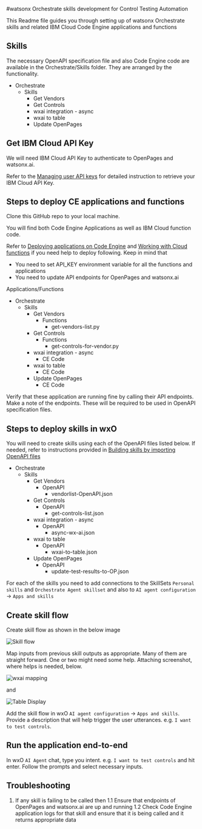 #watsonx Orchestrate skills development for Control Testing Automation

This Readme file guides you through setting up of watsonx Orchestrate skills and related IBM Cloud Code Engine applications and functions

## Skills
The necessary OpenAPI specification file and also Code Engine code are available in the Orchestrate/Skills folder. They are arranged by the functionality.
- Orchestrate
  - Skills
    - Get Vendors
    - Get Controls
    - wxai integration - async
    - wxai to table
    - Update OpenPages

## Get IBM Cloud API Key

We will need IBM Cloud API Key to authenticate to OpenPages and watsonx.ai. 

Refer to the [Managing user API keys](https://cloud.ibm.com/docs/account?topic=account-userapikey&interface=ui) for detailed instruction to retrieve your IBM Cloud API Key.

## Steps to deploy CE applications and functions

Clone this GitHub repo to your local machine.

You will find both Code Engine Applications as well as IBM Cloud function code. 

Refer to [Deploying applications on Code Engine](https://cloud.ibm.com/docs/codeengine?topic=codeengine-deploy-app-tutorial) and [Working with Cloud functions](https://cloud.ibm.com/docs/codeengine?topic=codeengine-fun-work) if you need help to deploy following. Keep in mind that 
- You need to set API_KEY environment variable for all the functions and applications
- You need to update API endpoints for OpenPages and watsonx.ai

Applications/Functions
- Orchestrate
  - Skills
    - Get Vendors
      - Functions
        - get-vendors-list.py
    - Get Controls
      - Functions
        - get-controls-for-vendor.py
    - wxai integration - async
      - CE Code
    - wxai to table
      - CE Code
    - Update OpenPages
      - CE Code

Verify that these application are running fine by calling their API endpoints. Make a note of the endpoints. These will be required to be used in OpenAPI specification files.

## Steps to deploy skills in wxO

You will need to create skills using each of the OpenAPI files listed below. If needed, refer to instructions provided in [Building skills by importing OpenAPI files](https://www.ibm.com/docs/en/watsonx/watson-orchestrate/current?topic=flows-building-skills-by-importing-openapi-files) 

- Orchestrate
  - Skills
    - Get Vendors
      - OpenAPI
        - vendorlist-OpenAPI.json
    - Get Controls
      - OpenAPI
        - get-controls-list.json
    - wxai integration - async
      - OpenAPI
        - async-wx-ai.json
    - wxai to table
      - OpenAPI
        - wxai-to-table.json
    - Update OpenPages
      - OpenAPI
        - update-test-results-to-OP.json

For each of the skills you need to add connections to the SkillSets `Personal skills` and `Orchestrate Agent skillset` and also to `AI agent configuration` -> `Apps and skills`

## Create skill flow

Create skill flow as shown in the below image

![Skill flow](./images/skill-flow.png "Skill flow")

Map inputs from previous skill outputs as appropriate. Many of them are straight forward. One or two might need some help. Attaching screenshot, where helps is needed, below.

![wxai mapping](./images/wxai-mapping.png "wxai mapping")

and 

![Table Display](./images/table-display.png "Table Display")

Add the skill flow in wxO `AI agent configuration` -> `Apps and skills`. Provide a description that will help trigger the user utterances. e.g. `I want to test controls`.

## Run the application end-to-end

In wxO `AI Agent` chat, type you intent. e.g. `I want to test controls` and hit enter. Follow the prompts and select necessary inputs.

## Troubleshooting

1. If any skill is failing to be called then
1.1 Ensure that endpoints of OpenPages and watsonx.ai are up and running
1.2 Check Code Engine application logs for that skill and ensure that it is being called and it returns appropriate data

